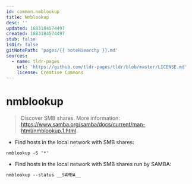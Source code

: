 ```yaml
---
id: common.nmblookup
title: Nmblookup
desc: ''
updated: 1683184574497
created: 1683184574497
stub: false
isDir: false
gitNotePath: 'pages/{{ noteHiearchy }}.md'
sources:
  - name: tldr-pages
    url: 'https://github.com/tldr-pages/tldr/blob/master/LICENSE.md'
    license: Creative Commons
---
```

# nmblookup

> Discover SMB shares.
> More information: <https://www.samba.org/samba/docs/current/man-html/nmblookup.1.html>.

- Find hosts in the local network with SMB shares:

`nmblookup -S '*'`

- Find hosts in the local network with SMB shares run by SAMBA:

`nmblookup --status __SAMBA__`

